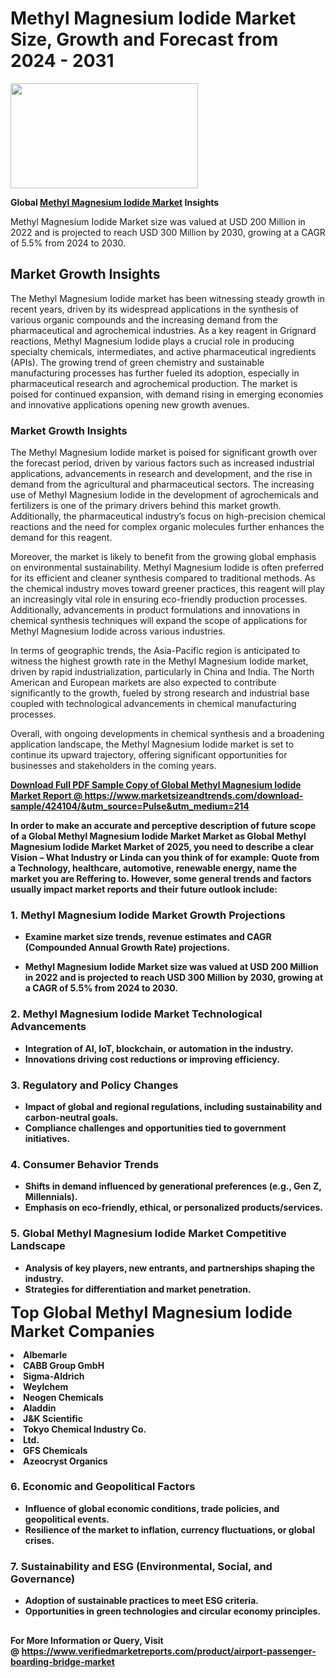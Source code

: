 <H1>Methyl Magnesium Iodide Market Size, Growth and Forecast from 2024 - 2031</H1><img class="aligncenter size-medium wp-image-584254" src="https://thirdeyenews.in/wp-content/uploads/2024/09/Global-Market-Research-300x168.jpeg" alt="" width="300" height="168" /><p><strong>Global&nbsp;<a href="https://www.marketsizeandtrends.com/download-sample/424104/&amp;utm_source=Pulse&amp;utm_medium=214">Methyl Magnesium Iodide Market</a> Insights</strong></p><p>Methyl Magnesium Iodide Market size was valued at USD 200 Million in 2022 and is projected to reach USD 300 Million by 2030, growing at a CAGR of 5.5% from 2024 to 2030.</p><p><h2>Market Growth Insights</h2> <p>The Methyl Magnesium Iodide market has been witnessing steady growth in recent years, driven by its widespread applications in the synthesis of various organic compounds and the increasing demand from the pharmaceutical and agrochemical industries. As a key reagent in Grignard reactions, Methyl Magnesium Iodide plays a crucial role in producing specialty chemicals, intermediates, and active pharmaceutical ingredients (APIs). The growing trend of green chemistry and sustainable manufacturing processes has further fueled its adoption, especially in pharmaceutical research and agrochemical production. The market is poised for continued expansion, with demand rising in emerging economies and innovative applications opening new growth avenues.</p> <p><strong><a href="#"></a></strong></p> <h3>Market Growth Insights</h3> <p>The Methyl Magnesium Iodide market is poised for significant growth over the forecast period, driven by various factors such as increased industrial applications, advancements in research and development, and the rise in demand from the agricultural and pharmaceutical sectors. The increasing use of Methyl Magnesium Iodide in the development of agrochemicals and fertilizers is one of the primary drivers behind this market growth. Additionally, the pharmaceutical industry’s focus on high-precision chemical reactions and the need for complex organic molecules further enhances the demand for this reagent.</p> <p>Moreover, the market is likely to benefit from the growing global emphasis on environmental sustainability. Methyl Magnesium Iodide is often preferred for its efficient and cleaner synthesis compared to traditional methods. As the chemical industry moves toward greener practices, this reagent will play an increasingly vital role in ensuring eco-friendly production processes. Additionally, advancements in product formulations and innovations in chemical synthesis techniques will expand the scope of applications for Methyl Magnesium Iodide across various industries.</p> <p>In terms of geographic trends, the Asia-Pacific region is anticipated to witness the highest growth rate in the Methyl Magnesium Iodide market, driven by rapid industrialization, particularly in China and India. The North American and European markets are also expected to contribute significantly to the growth, fueled by strong research and industrial base coupled with technological advancements in chemical manufacturing processes.</p> <p>Overall, with ongoing developments in chemical synthesis and a broadening application landscape, the Methyl Magnesium Iodide market is set to continue its upward trajectory, offering significant opportunities for businesses and stakeholders in the coming years.</p> <p><strong><a href="#"></p><p><span class=""><strong>Download Full PDF Sample Copy of Global Methyl Magnesium Iodide Market Report</strong> @ <a href="https://www.marketsizeandtrends.com/download-sample/424104/&amp;utm_source=Pulse&amp;utm_medium=214" target="_blank">https://www.marketsizeandtrends.com/download-sample/424104/&amp;utm_source=Pulse&amp;utm_medium=214</a></span></p><p>In order to make an accurate and perceptive description of future scope of a Global&nbsp;Methyl Magnesium Iodide Market Market as Global&nbsp;Methyl Magnesium Iodide Market Market of 2025, you need to describe a clear Vision &ndash; What Industry or Linda can you think of for example: Quote from a Technology, healthcare, automotive, renewable energy, name the market you are Reffering to. However, some general trends and factors usually impact market reports and their future outlook include:</p><h3>1.&nbsp;<strong>Methyl Magnesium Iodide Market Growth Projections</strong></h3><ul><li>Examine market size trends, revenue estimates and CAGR (Compounded Annual Growth Rate) projections.</li><li><p>Methyl Magnesium Iodide Market size was valued at USD 200 Million in 2022 and is projected to reach USD 300 Million by 2030, growing at a CAGR of 5.5% from 2024 to 2030.</p></li></ul><h3>2.&nbsp;<strong>Methyl Magnesium Iodide Market Technological Advancements</strong></h3><ul><li>Integration of AI, IoT, blockchain, or automation in the industry.</li><li>Innovations driving cost reductions or improving efficiency.</li></ul><h3>3.&nbsp;<strong>Regulatory and Policy Changes</strong></h3><ul><li>Impact of global and regional regulations, including sustainability and carbon-neutral goals.</li><li>Compliance challenges and opportunities tied to government initiatives.</li></ul><h3>4.&nbsp;<strong>Consumer Behavior Trends</strong></h3><ul><li>Shifts in demand influenced by generational preferences (e.g., Gen Z, Millennials).</li><li>Emphasis on eco-friendly, ethical, or personalized products/services.</li></ul><h3>5.&nbsp;<strong>Global Methyl Magnesium Iodide Market Competitive Landscape</strong></h3><ul><li>Analysis of key players, new entrants, and partnerships shaping the industry.</li><li>Strategies for differentiation and market penetration.</li></ul><p data-pm-slice="1 1 []"><span style="color: inherit; font-family: inherit; font-size: 25px;">Top Global Methyl Magnesium Iodide Market Companies</span></p><div class="" data-test-id=""><p><li>Albemarle</li><li> CABB Group GmbH</li><li> Sigma-Aldrich</li><li> Weylchem</li><li> Neogen Chemicals</li><li> Aladdin</li><li> J&K Scientific</li><li> Tokyo Chemical Industry Co.</li><li> Ltd.</li><li> GFS Chemicals</li><li> Azeocryst Organics</li></p></div><h3>6.&nbsp;<strong>Economic and Geopolitical Factors</strong></h3><ul><li>Influence of global economic conditions, trade policies, and geopolitical events.</li><li>Resilience of the market to inflation, currency fluctuations, or global crises.</li></ul><h3>7.&nbsp;<strong>Sustainability and ESG (Environmental, Social, and Governance)</strong></h3><ul><li>Adoption of sustainable practices to meet ESG criteria.</li><li>Opportunities in green technologies and circular economy principles.</li></ul><h2><strong style="font-size: 14px;">For More Information or Query, Visit @&nbsp;</strong><a style="background-color: #ffffff; font-size: 14px;" href="https://www.marketsizeandtrends.com/report/methyl-magnesium-iodide-market/" target="_blank">https://www.verifiedmarketreports.com/product/airport-passenger-boarding-bridge-market</a></h2>
